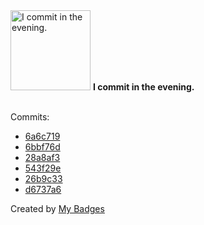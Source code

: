 <img src="https://my-badges.github.io/my-badges/evening-commits.png" alt="I commit in the evening." title="I commit in the evening." width="128">
<strong>I commit in the evening.</strong>
<br><br>

Commits:

- <a href="https://github.com/Rignchen/advent-of-code/commit/6a6c7192101953f4a0a2f529750e3661f38df635">6a6c719</a>
- <a href="https://github.com/Rignchen/advent-of-code/commit/6bbf76db0a4508bbedec974714500168a397beb0">6bbf76d</a>
- <a href="https://github.com/Rignchen/advent-of-code/commit/28a8af32957d72fbb2825af60a2ca0c1c109c686">28a8af3</a>
- <a href="https://github.com/Rignchen/advent-of-code/commit/543f29e10c4a67b69330b082ddd843ed9d7e61cd">543f29e</a>
- <a href="https://github.com/Rignchen/advent-of-code/commit/26b9c336f234018a77d305c9a3a27a2405a912d3">26b9c33</a>
- <a href="https://github.com/Rignchen/advent-of-code/commit/d6737a69e3a31eddc21c29efb0d965d2b5b0bd1e">d6737a6</a>


Created by <a href="https://github.com/my-badges/my-badges">My Badges</a>